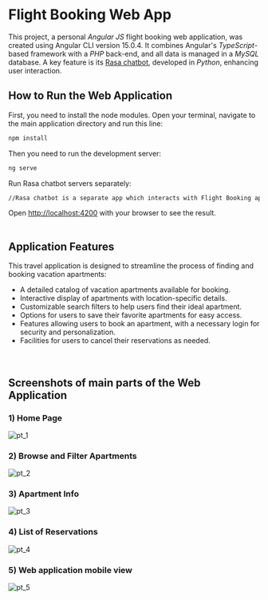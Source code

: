 # Flight Booking Web App

<p>This project, a personal <em>Angular JS</em> flight booking web application, was created using Angular CLI version 15.0.4. It combines Angular's <em>TypeScript</em>-based framework with a <em>PHP</em> back-end, and all data is managed in a <em>MySQL</em> database. A key feature is its <a href="https://rasa.com/">Rasa chatbot</a>, developed in <em>Python</em>, enhancing user interaction.</p>

## How to Run the Web Application

First, you need to install the node modules. Open your terminal, navigate to the main application directory and run this line:

```bash
npm install
```

Then you need to run the development server:

```bash
ng serve
```

Run Rasa chatbot servers separately:

```bash
//Rasa chatbot is a separate app which interacts with Flight Booking app through sockets. They need to be activated through separate terminal.
```


Open [http://localhost:4200](http://localhost:4200) with your browser to see the result.<span><br><br></span>


## Application Features


<p>This travel application is designed to streamline the process of finding and booking vacation apartments:</p>
<ul>
    <li>A detailed catalog of vacation apartments available for booking.</li>
    <li>Interactive display of apartments with location-specific details.</li>
    <li>Customizable search filters to help users find their ideal apartment.</li>
    <li>Options for users to save their favorite apartments for easy access.</li>
    <li>Features allowing users to book an apartment, with a necessary login for security and personalization.</li>
    <li>Facilities for users to cancel their reservations as needed.</li>
  <br><br>
</ul>


## Screenshots of main parts of the Web Application

<h3>1) Home Page</h3>

  ![pt_1](https://github.com/Damjan9898/Travel-agency-Angular-app/assets/73915350/b0e439ea-8993-4959-a088-0f51b0ee23a6)


<h3>2) Browse and Filter Apartments</h3>

  ![pt_2](https://github.com/Damjan9898/Travel-agency-Angular-app/assets/73915350/48ed75c0-d72a-4888-b1af-1b1d04882ba0)


<h3>3) Apartment Info</h3>

  ![pt_3](https://github.com/Damjan9898/Travel-agency-Angular-app/assets/73915350/4c2e8879-d603-45bc-9fcf-0daf9e71e152)


<h3>4) List of Reservations </h3>

  ![pt_4](https://github.com/Damjan9898/Travel-agency-Angular-app/assets/73915350/6d257a83-960e-4bc8-8591-cd399f5cc7c8)


<h3>5) Web application mobile view </h3>

  ![pt_5](https://github.com/Damjan9898/Travel-agency-Angular-app/assets/73915350/3ff0e883-1ebf-4593-829c-184c10887d62)
